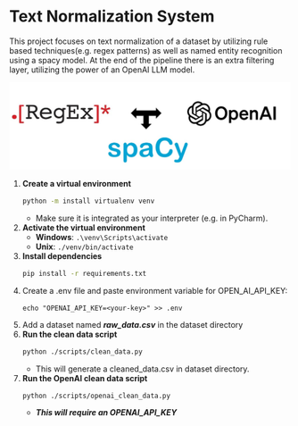 # Text Normalization System 

This project focuses on text normalization of a dataset by utilizing rule based techniques(e.g. regex patterns)
as well as named entity recognition using a spacy model. 
At the end of the pipeline there is an extra filtering layer, utilizing the power of an OpenAI LLM model. 

<img src='images/tools.jpg' alt='Tools' width="800">


1. **Create a virtual environment**  
   ```bash
   python -m install virtualenv venv
   ```
   - Make sure it is integrated as your interpreter (e.g. in PyCharm).
2. **Activate the virtual environment**  
   - **Windows**: `.\venv\Scripts\activate`  
   - **Unix**: `./venv/bin/activate`
3. **Install dependencies**  
   ```bash
   pip install -r requirements.txt
   ```
4. Create a .env file and paste environment variable for OPEN_AI_API_KEY:
    ```
    echo "OPENAI_API_KEY=<your-key>" >> .env
    ```
5. Add a dataset named ***raw_data.csv*** in the dataset directory
6. **Run the clean data script**
    ```bash
    python ./scripts/clean_data.py
    ```
   - This will generate a cleaned_data.csv in dataset directory.
7. **Run the OpenAI clean data script**
    ```bash
    python ./scripts/openai_clean_data.py
    ```
   - ***This will require an OPENAI_API_KEY***